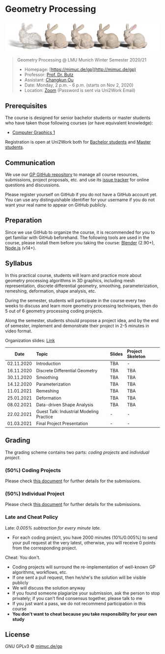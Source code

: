 # Geometry Processing

[![](./assets/teaser.png)](./assets/teaser-medium.png)

>
> Geometry Processing @ LMU Munich Winter Semester 2020/21
> - Homepage: [https://mimuc.de/gp](http://mimuc.de/gp)
> - Professor: [Prof. Dr. Butz](https://www.medien.ifi.lmu.de/team/andreas.butz/)
> - Assistant: [Changkun Ou](https://www.medien.ifi.lmu.de/team/changkun.ou/)
> - Date: Monday, 2 p.m. - 6 p.m. (starts on Nov 2, 2020)
> - Location: [Zoom](https://lmu-munich.zoom.us/j/98754182746) (Password is sent via Uni2Work Email)
>

## Prerequisites

The course is designed for senior bachelor students or master students
who have taken those following courses (or have equivalent knowledge):

- [Computer Graphics 1](https://www.medien.ifi.lmu.de/lehre/ss20/cg1/)

Registration is open at Uni2Work both for [Bachelor students](https://uni2work.ifi.lmu.de/course/W20/IfI/GP) and [Master students](https://uni2work.ifi.lmu.de/course/W20/IfI/PGP).

## Communication

We use our [GP GitHub repository](https://github.com/mimuc/gp-ws2021) to manage all course resources, submissions, project proposals, etc. and use its [issue tracker](https://github.com/mimuc/gp-ws2021/issues) for online questions and discussions.

Please register yourself on GitHub if you do not have a GitHub account yet. You can use any distinguishable identifier for your username if you do not want your real name to appear on GitHub publicly.

## Preparation

Since we use GitHub to organize the course, it is recommended for you to get familiar with GitHub beforehand. The following tools are used in the course, please install them before you taking the course: [Blender](https://www.blender.org/) (2.90+), [Node.js](https://nodejs.org/en/) (v14+).

## Syllabus

In this practical course, students will learn and practice more about geometry processing algorithms in 3D graphics, including mesh representation, discrete differential geometry, smoothing, parameterization, remeshing, deformation, shape analysis, etc.

During the semester, students will participate in the course every two weeks to discuss and learn more geometry processing techniques, then do 5 out of 6 geometry processing coding projects.

Along the semester, students should propose a project idea, and by the end of semester, implement and demonstrate their project in 2-5 minutes in video format.

Organization slides: [Link](https://changkun.de/s/gp-0-org)

| Date | Topic | Slides | Project Skeleton |
|:----:|:------|:-------|:-----------------|
| 02.11.2020 | Introduction | TBA | - |
| 16.11.2020 | Discrete Differential Geometry | TBA | TBA |
| 30.11.2020 | Smoothing | TBA | TBA |
| 14.12.2020 | Parameterization | TBA | TBA |
| 11.01.2021 | Remeshing | TBA | TBA |
| 25.01.2021 | Deformation | TBA | TBA |
| 08.02.2021 | Data-driven Shape Analysis | TBA | TBA |
| 22.02.2021 | Guest Talk: Industrial Modeling Practice | - | - |
| 01.03.2021 | Final Project Presentation | - | - |

## Grading

The grading scheme contains two parts: _coding projects_ and _individual project_.

### (50%) Coding Projects

Please check [this document](./homeworks/README.md) for further details for the submissions.

### (50%) Individual Project

Please check [this document](./projects/README.md) for further details for the submissions.

### Late and Cheat Policy

Late: _0.005% subtraction for every minute late._

- For each coding project, you have 2000 minutes (10%/0.005%) to send your pull request at the very latest, otherwise, you will receive 0 points from the corresponding project.

Cheat: You don't.

- Coding projects will surround the re-implementation of well-known GP algorithms, workflows, etc.
- If one sent a pull request, then he/she's the solution will be visible publicly
- We will discuss the solution anyway
- If you found someone plagiarize your submission, ask the person to stop privately; if you can't find consensus together, please talk to me
- If you just want a pass, we do not recommend participation in this course
- **You don't want to cheat because you take responsibility for your own study**

## License

GNU GPLv3 &copy; [mimuc.de/gp](https://mimuc.de/gp)